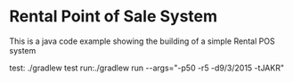 # Rental Point of Sale System

This is a java code example showing the building of a simple Rental POS system


test:  ./gradlew test
run:./gradlew run --args="-p50 -r5 -d9/3/2015 -tJAKR"


